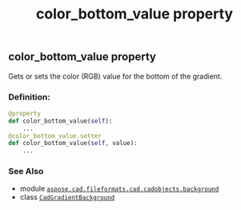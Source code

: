 ﻿---
title: color_bottom_value property
second_title: Aspose.CAD for Python via .NET API References
description: 
type: docs
weight: 90
url: /python-net/aspose.cad.fileformats.cad.cadobjects.background/cadgradientbackground/color_bottom_value/
is_root: false
---

## color_bottom_value property


Gets or sets the color (RGB) value for the bottom of the gradient.
### Definition:
```python
@property
def color_bottom_value(self):
    ...
@color_bottom_value.setter
def color_bottom_value(self, value):
    ...
```

### See Also
* module [`aspose.cad.fileformats.cad.cadobjects.background`](../../)
* class [`CadGradientBackground`](/cad/python-net/aspose.cad.fileformats.cad.cadobjects.background/cadgradientbackground)
